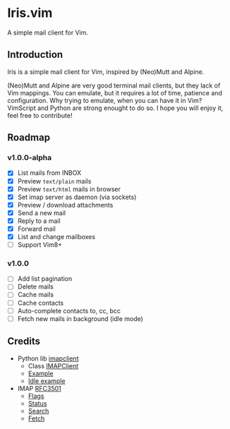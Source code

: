 # Iris.vim

A simple mail client for Vim.

## Introduction

Iris is a simple mail client for Vim, inspired by (Neo)Mutt and Alpine.

(Neo)Mutt and Alpine are very good terminal mail clients, but they lack of Vim
mappings. You can emulate, but it requires a lot of time, patience and
configuration. Why trying to emulate, when you can have it in Vim? VimScript
and Python are strong enought to do so. I hope you will enjoy it, feel free to
contribute!

## Roadmap

### v1.0.0-alpha
  - [X] List mails from INBOX
  - [X] Preview `text/plain` mails
  - [X] Preview `text/html` mails in browser
  - [X] Set imap server as daemon (via sockets)
  - [X] Preview / download attachments
  - [X] Send a new mail
  - [X] Reply to a mail
  - [X] Forward mail
  - [X] List and change mailboxes
  - [ ] Support Vim8+

### v1.0.0
  - [ ] Add list pagination
  - [ ] Delete mails
  - [ ] Cache mails
  - [ ] Cache contacts
  - [ ] Auto-complete contacts to, cc, bcc
  - [ ] Fetch new mails in background (idle mode)

## Credits

  - Python lib [imapclient](https://github.com/mjs/imapclient)
    - Class [IMAPClient](https://github.com/mjs/imapclient/blob/580dc6781b5bf9d4f2a1a74b5d4168ef9b842b87/imapclient/imapclient.py#L162)
    - [Example](https://github.com/mjs/imapclient/blob/master/examples/example.py)
    - [Idle example](https://github.com/mjs/imapclient/blob/master/examples/idle_example.py)
  - IMAP [RFC3501](https://tools.ietf.org/html/rfc3501)
    - [Flags](https://tools.ietf.org/html/rfc3501#section-2.3.2)
    - [Status](https://tools.ietf.org/html/rfc3501#section-6.3.10)
    - [Search](https://tools.ietf.org/html/rfc3501#section-6.4.4)
    - [Fetch](https://tools.ietf.org/html/rfc3501#section-7.4.2)
